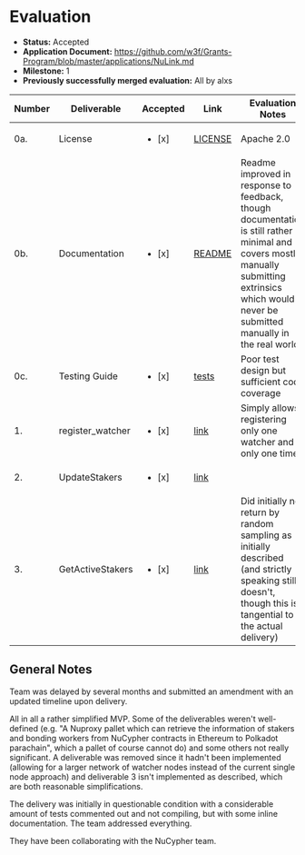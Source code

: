 # Evaluation

- **Status:** Accepted
- **Application Document:** https://github.com/w3f/Grants-Program/blob/master/applications/NuLink.md
- **Milestone:** 1
- **Previously successfully merged evaluation:** All by alxs

| Number | Deliverable      | Accepted               | Link                                                                                                                                 | Evaluation Notes                                                                                                                                                                                  |
| ------ | ---------------- | ---------------------- | ------------------------------------------------------------------------------------------------------------------------------------ | ------------------------------------------------------------------------------------------------------------------------------------------------------------------------------------------------- |
| 0a.    | License          | <ul><li>[x] </li></ul> | [LICENSE](https://github.com/NuLink-network/nulink-chain/blob/f33c097135acee6d702139e52d84c4a597246711/LICENSE)                      | Apache 2.0                                                                                                                                                                                        |
| 0b.    | Documentation    | <ul><li>[x] </li></ul> | [README](https://github.com/NuLink-network/nulink-chain/blob/f33c097135acee6d702139e52d84c4a597246711/README.md)                     | Readme improved in response to feedback, though documentation is still rather minimal and covers mostly manually submitting extrinsics which would never be submitted manually in the real world. |
| 0c.    | Testing Guide    | <ul><li>[x] </li></ul> | [tests](https://github.com/NuLink-network/nulink-chain/blob/f33c097135acee6d702139e52d84c4a597246711/pallets/policy/src/tests.rs)    | Poor test design but sufficient code coverage                                                                                                                                                     |
| 1.     | register_watcher | <ul><li>[x] </li></ul> | [link](https://github.com/NuLink-network/nulink-chain/blob/b17378d70ab870094b0e7beb72cc46f8a54bc471/pallets/nuproxy/src/lib.rs#L163) | Simply allows registering only one watcher and only one time.                                                                                                                                     |
| 2.     | UpdateStakers    | <ul><li>[x] </li></ul> | [link](https://github.com/NuLink-network/nulink-chain/blob/b17378d70ab870094b0e7beb72cc46f8a54bc471/pallets/nuproxy/src/lib.rs#L179) |
| 3.     | GetActiveStakers | <ul><li>[x] </li></ul> | [link](https://github.com/NuLink-network/nulink-chain/blob/b17378d70ab870094b0e7beb72cc46f8a54bc471/pallets/nuproxy/src/lib.rs#L298) | Did initially not return by random sampling as initially described (and strictly speaking still doesn't, though this is tangential to the actual delivery)                                        |

## General Notes

Team was delayed by several months and submitted an amendment with an updated timeline upon delivery.

All in all a rather simplified MVP.
Some of the deliverables weren't well-defined (e.g. "A Nuproxy pallet which can retrieve the information of stakers and bonding workers from NuCypher contracts in Ethereum to Polkadot parachain", which a pallet of course cannot do) and some others not really significant.
A deliverable was removed since it hadn't been implemented (allowing for a larger network of watcher nodes instead of the current single node approach) and deliverable 3 isn't implemented as described, which are both reasonable simplifications.

The delivery was initially in questionable condition with a considerable amount of tests commented out and not compiling, but with some inline documentation.
The team addressed everything.

They have been collaborating with the NuCypher team.
